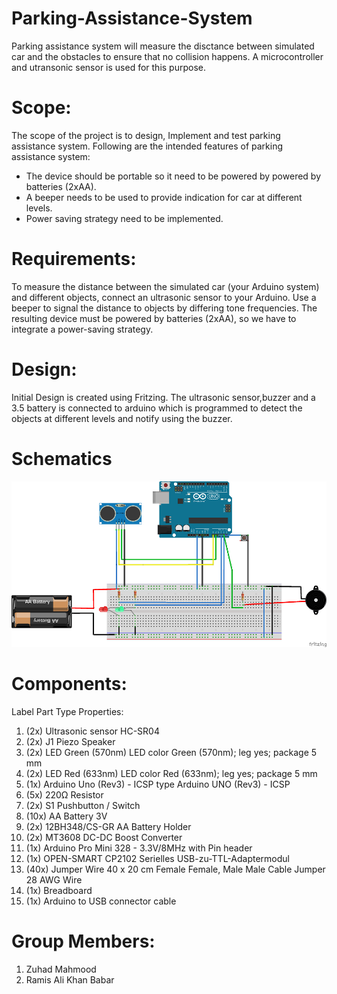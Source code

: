 # Parking-Assistance-System
Parking assistance system will measure the disctance between simulated car and the obstacles to ensure that no collision happens. A microcontroller and utransonic sensor is used for this purpose.

# Scope:
The scope of the project is to design, Implement and test parking assistance system. Following are the intended features of parking assistance system:
*	The device should be portable so it need to be powered by powered by batteries (2xAA). 
*	A beeper needs to be used to provide indication for car at different levels.
*	Power saving strategy need to be implemented. 

# Requirements:
To measure the distance between the simulated car (your Arduino system) and different objects, connect an ultrasonic sensor to your Arduino. Use a beeper to signal the distance to objects by differing tone frequencies. The resulting device must be powered by batteries (2xAA), so we have to integrate a power-saving strategy.

# Design:
Initial Design is created using Fritzing. The ultrasonic sensor,buzzer and a 3.5 battery is connected to arduino which is programmed to detect the objects at different levels and notify using the buzzer.
# Schematics
![Hardware-Design](https://github.com/zuhadmahmood/Parking-Assistance-System/blob/a9ecaa54b2dcd59a5a30f52fa36003a6b9d7365b/Images/Scmentics.png)

# Components:
Label	Part Type	Properties:
1. (2x) Ultrasonic sensor HC-SR04
1. (2x) J1	Piezo Speaker	
1. (2x) LED	Green (570nm) LED	color Green (570nm); leg yes; package 5 mm
1. (2x) LED	Red (633nm) LED	color Red (633nm); leg yes; package 5 mm
1. (1x) Arduino Uno (Rev3) - ICSP	type Arduino UNO (Rev3) - ICSP
1. (5x) 220Ω Resistor	
1. (2x) S1	Pushbutton / Switch	
1. (10x) AA Battery 3V 
1. (2x) 12BH348/CS-GR AA Battery Holder
1. (2x) MT3608 DC-DC Boost Converter 
1. (1x) Arduino Pro Mini 328 - 3.3V/8MHz with Pin header 
1. (1x) OPEN-SMART CP2102 Serielles USB-zu-TTL-Adaptermodul
1. (40x) Jumper Wire 40 x 20 cm Female Female, Male Male Cable Jumper 28 AWG Wire
1. (1x) Breadboard
1. (1x) Arduino to USB connector cable

# Group Members:
1. Zuhad Mahmood
2. Ramis Ali Khan Babar
